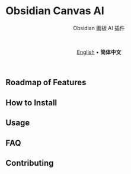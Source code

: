 # Obsidian Canvas AI

<p align=center>
Obsidian 画板 AI 插件
</p>

<br>

<p align=center>
<a href="https://github.com/HinxCorporation/obsidian-canvas-ai#obsidian-canvas-ai">English</a> • <b>简体中文</b>
</p>

<br>

## Roadmap of Features

## How to Install

## Usage

## FAQ

## Contributing
